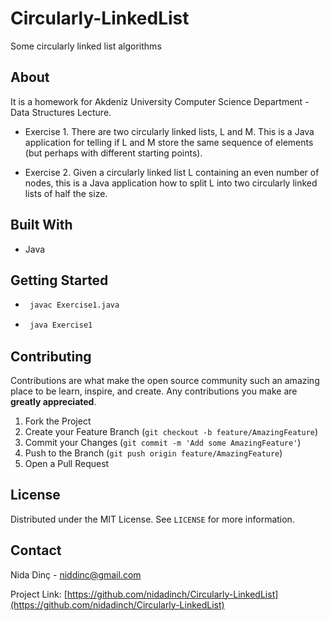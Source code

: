 # Circularly-LinkedList
Some circularly linked list algorithms

## About

It is a homework for Akdeniz University Computer Science Department - Data Structures Lecture.

* Exercise 1. There are two circularly linked lists, L and M. This is a Java application for telling if L and M store the same sequence of elements (but perhaps with different starting points).

* Exercise 2.  Given a circularly linked list L containing an even number of nodes, this is a Java application how to split L into two circularly linked lists of half the size.

## Built With

* Java

## Getting Started


* ```sh
   javac Exercise1.java

   ```
* ```sh
   java Exercise1

   ```


## Contributing

Contributions are what make the open source community such an amazing place to be learn, inspire, and create. Any contributions you make are **greatly appreciated**.

1. Fork the Project
2. Create your Feature Branch (`git checkout -b feature/AmazingFeature`)
3. Commit your Changes (`git commit -m 'Add some AmazingFeature'`)
4. Push to the Branch (`git push origin feature/AmazingFeature`)
5. Open a Pull Request


## License

Distributed under the MIT License. See `LICENSE` for more information.


## Contact

Nida Dinç - niddinc@gmail.com

Project Link: [https://github.com/nidadinch/Circularly-LinkedList](https://github.com/nidadinch/Circularly-LinkedList)
